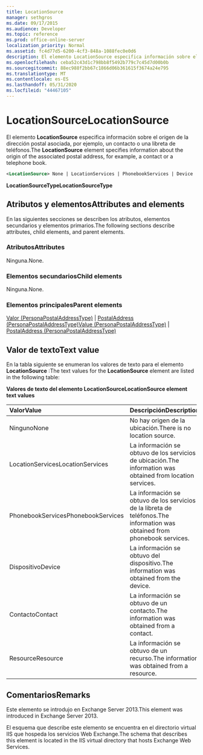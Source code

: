 ```yaml
---
title: LocationSource
manager: sethgros
ms.date: 09/17/2015
ms.audience: Developer
ms.topic: reference
ms.prod: office-online-server
localization_priority: Normal
ms.assetid: fc4d77d5-6200-4cf3-848a-1088fec0e0d6
description: El elemento LocationSource especifica información sobre el origen de la dirección postal asociada, por ejemplo, un contacto o una libreta de teléfonos.
ms.openlocfilehash: ceba52c43d1c798bb8f5492b779c7c45d7d00b0b
ms.sourcegitcommit: 88ec988f2bb67c1866d06b361615f3674a24e795
ms.translationtype: MT
ms.contentlocale: es-ES
ms.lasthandoff: 05/31/2020
ms.locfileid: "44467105"
---
```

# <a name="locationsource"></a><span data-ttu-id="8d6b0-103">LocationSource</span><span class="sxs-lookup"><span data-stu-id="8d6b0-103">LocationSource</span></span>

<span data-ttu-id="8d6b0-104">El elemento **LocationSource** especifica información sobre el origen de la dirección postal asociada, por ejemplo, un contacto o una libreta de teléfonos.</span><span class="sxs-lookup"><span data-stu-id="8d6b0-104">The **LocationSource** element specifies information about the origin of the associated postal address, for example, a contact or a telephone book.</span></span> 
  
```XML
<LocationSource> None | LocationServices | PhonebookServices | Device | Contact | Resource </LocationSource>
```

 <span data-ttu-id="8d6b0-105">**LocationSourceType**</span><span class="sxs-lookup"><span data-stu-id="8d6b0-105">**LocationSourceType**</span></span>
## <a name="attributes-and-elements"></a><span data-ttu-id="8d6b0-106">Atributos y elementos</span><span class="sxs-lookup"><span data-stu-id="8d6b0-106">Attributes and elements</span></span>

<span data-ttu-id="8d6b0-107">En las siguientes secciones se describen los atributos, elementos secundarios y elementos primarios.</span><span class="sxs-lookup"><span data-stu-id="8d6b0-107">The following sections describe attributes, child elements, and parent elements.</span></span>
  
### <a name="attributes"></a><span data-ttu-id="8d6b0-108">Atributos</span><span class="sxs-lookup"><span data-stu-id="8d6b0-108">Attributes</span></span>

<span data-ttu-id="8d6b0-109">Ninguna.</span><span class="sxs-lookup"><span data-stu-id="8d6b0-109">None.</span></span>
  
### <a name="child-elements"></a><span data-ttu-id="8d6b0-110">Elementos secundarios</span><span class="sxs-lookup"><span data-stu-id="8d6b0-110">Child elements</span></span>

<span data-ttu-id="8d6b0-111">Ninguna.</span><span class="sxs-lookup"><span data-stu-id="8d6b0-111">None.</span></span>
  
### <a name="parent-elements"></a><span data-ttu-id="8d6b0-112">Elementos principales</span><span class="sxs-lookup"><span data-stu-id="8d6b0-112">Parent elements</span></span>

<span data-ttu-id="8d6b0-113">[Valor (PersonaPostalAddressType)](value-personapostaladdresstype.md)  |  [PostalAddress (PersonaPostalAddressType)](postaladdress-personapostaladdresstype.md)</span><span class="sxs-lookup"><span data-stu-id="8d6b0-113">[Value (PersonaPostalAddressType)](value-personapostaladdresstype.md) | [PostalAddress (PersonaPostalAddressType)](postaladdress-personapostaladdresstype.md)</span></span>
  
## <a name="text-value"></a><span data-ttu-id="8d6b0-114">Valor de texto</span><span class="sxs-lookup"><span data-stu-id="8d6b0-114">Text value</span></span>

<span data-ttu-id="8d6b0-115">En la tabla siguiente se enumeran los valores de texto para el elemento **LocationSource** :</span><span class="sxs-lookup"><span data-stu-id="8d6b0-115">The text values for the **LocationSource** element are listed in the following table:</span></span> 
  
<span data-ttu-id="8d6b0-116">**Valores de texto del elemento LocationSource**</span><span class="sxs-lookup"><span data-stu-id="8d6b0-116">**LocationSource element text values**</span></span>

|<span data-ttu-id="8d6b0-117">**Valor**</span><span class="sxs-lookup"><span data-stu-id="8d6b0-117">**Value**</span></span>|<span data-ttu-id="8d6b0-118">**Descripción**</span><span class="sxs-lookup"><span data-stu-id="8d6b0-118">**Description**</span></span>|
|:-----|:-----|
|<span data-ttu-id="8d6b0-119">Ninguno</span><span class="sxs-lookup"><span data-stu-id="8d6b0-119">None</span></span>  <br/> |<span data-ttu-id="8d6b0-120">No hay origen de la ubicación.</span><span class="sxs-lookup"><span data-stu-id="8d6b0-120">There is no location source.</span></span>  <br/> |
|<span data-ttu-id="8d6b0-121">LocationServices</span><span class="sxs-lookup"><span data-stu-id="8d6b0-121">LocationServices</span></span>  <br/> |<span data-ttu-id="8d6b0-122">La información se obtuvo de los servicios de ubicación.</span><span class="sxs-lookup"><span data-stu-id="8d6b0-122">The information was obtained from location services.</span></span>  <br/> |
|<span data-ttu-id="8d6b0-123">PhonebookServices</span><span class="sxs-lookup"><span data-stu-id="8d6b0-123">PhonebookServices</span></span>  <br/> |<span data-ttu-id="8d6b0-124">La información se obtuvo de los servicios de la libreta de teléfonos.</span><span class="sxs-lookup"><span data-stu-id="8d6b0-124">The information was obtained from phonebook services.</span></span>  <br/> |
|<span data-ttu-id="8d6b0-125">Dispositivo</span><span class="sxs-lookup"><span data-stu-id="8d6b0-125">Device</span></span>  <br/> |<span data-ttu-id="8d6b0-126">La información se obtuvo del dispositivo.</span><span class="sxs-lookup"><span data-stu-id="8d6b0-126">The information was obtained from the device.</span></span>  <br/> |
|<span data-ttu-id="8d6b0-127">Contacto</span><span class="sxs-lookup"><span data-stu-id="8d6b0-127">Contact</span></span>  <br/> |<span data-ttu-id="8d6b0-128">La información se obtuvo de un contacto.</span><span class="sxs-lookup"><span data-stu-id="8d6b0-128">The information was obtained from a contact.</span></span>  <br/> |
|<span data-ttu-id="8d6b0-129">Resource</span><span class="sxs-lookup"><span data-stu-id="8d6b0-129">Resource</span></span>  <br/> |<span data-ttu-id="8d6b0-130">La información se obtuvo de un recurso.</span><span class="sxs-lookup"><span data-stu-id="8d6b0-130">The information was obtained from a resource.</span></span>  <br/> |
   
## <a name="remarks"></a><span data-ttu-id="8d6b0-131">Comentarios</span><span class="sxs-lookup"><span data-stu-id="8d6b0-131">Remarks</span></span>

<span data-ttu-id="8d6b0-132">Este elemento se introdujo en Exchange Server 2013.</span><span class="sxs-lookup"><span data-stu-id="8d6b0-132">This element was introduced in Exchange Server 2013.</span></span>
  
<span data-ttu-id="8d6b0-133">El esquema que describe este elemento se encuentra en el directorio virtual IIS que hospeda los servicios Web Exchange.</span><span class="sxs-lookup"><span data-stu-id="8d6b0-133">The schema that describes this element is located in the IIS virtual directory that hosts Exchange Web Services.</span></span>
  

